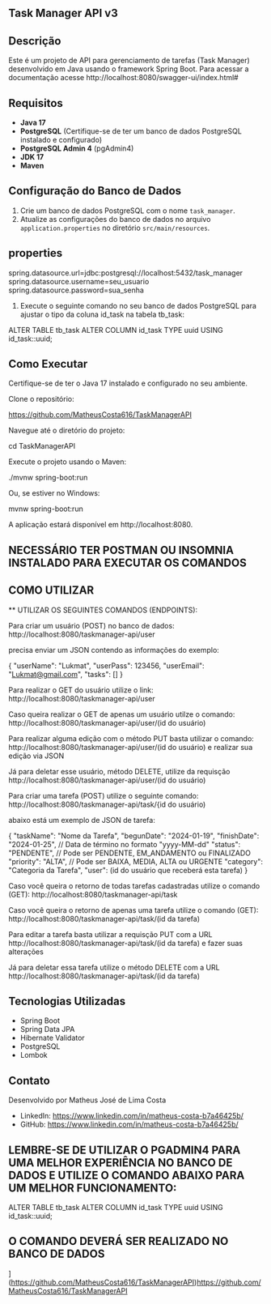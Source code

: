 ## Task Manager API v3

## Descrição
Este é um projeto de API para gerenciamento de tarefas (Task Manager) desenvolvido em Java usando o framework Spring Boot.
Para acessar a documentação acesse http://localhost:8080/swagger-ui/index.html#

## Requisitos
- **Java 17**
- **PostgreSQL** (Certifique-se de ter um banco de dados PostgreSQL instalado e configurado)
- **PostgreSQL Admin 4** (pgAdmin4)
- **JDK 17**
- **Maven**

## Configuração do Banco de Dados
1. Crie um banco de dados PostgreSQL com o nome `task_manager`.
2. Atualize as configurações do banco de dados no arquivo `application.properties` no diretório `src/main/resources`.

## properties
spring.datasource.url=jdbc:postgresql://localhost:5432/task_manager
spring.datasource.username=seu_usuario
spring.datasource.password=sua_senha


1. Execute o seguinte comando no seu banco de dados PostgreSQL para ajustar o tipo da coluna id_task na tabela tb_task:

ALTER TABLE tb_task ALTER COLUMN id_task TYPE uuid USING id_task::uuid;

## Como Executar

Certifique-se de ter o Java 17 instalado e configurado no seu ambiente.

Clone o repositório:

https://github.com/MatheusCosta616/TaskManagerAPI

Navegue até o diretório do projeto:

cd TaskManagerAPI

Execute o projeto usando o Maven:

./mvnw spring-boot:run

Ou, se estiver no Windows:

mvnw spring-boot:run

A aplicação estará disponível em http://localhost:8080.


## NECESSÁRIO TER POSTMAN OU INSOMNIA INSTALADO PARA EXECUTAR OS COMANDOS

## COMO UTILIZAR

** UTILIZAR OS SEGUINTES COMANDOS (ENDPOINTS):

Para criar um usuário (POST) no banco de dados: http://localhost:8080/taskmanager-api/user

precisa enviar um JSON contendo as informações do exemplo:

{
  "userName": "Lukmat",
  "userPass": 123456,
  "userEmail": "Lukmat@gmail.com",
  "tasks": []
}


Para realizar o GET do usuário utilize o link: http://localhost:8080/taskmanager-api/user

Caso queira realizar o GET de apenas um usuário utilze o comando: http://localhost:8080/taskmanager-api/user/(id do usuário)

Para realizar alguma edição com o método PUT basta utilizar o comando: http://localhost:8080/taskmanager-api/user/(id do usuário)
e realizar sua edição via JSON

Já para deletar esse usuário, método DELETE, utilize da requisção http://localhost:8080/taskmanager-api/user/(id do usuário)

Para criar uma tarefa (POST) utilize o seguinte comando: http://localhost:8080/taskmanager-api/task/{id do usuário)

abaixo está um exemplo de JSON de tarefa:

{
  "taskName": "Nome da Tarefa",
  "begunDate": "2024-01-19", 
  "finishDate": "2024-01-25", // Data de término no formato "yyyy-MM-dd"
  "status": "PENDENTE", // Pode ser PENDENTE, EM_ANDAMENTO ou FINALIZADO
  "priority": "ALTA", // Pode ser BAIXA, MEDIA, ALTA ou URGENTE
  "category": "Categoria da Tarefa",
  "user": (id do usuário que receberá esta tarefa)
}


Caso você queira o retorno de todas tarefas cadastradas utilize o comando (GET): http://localhost:8080/taskmanager-api/task

Caso você queira o retorno de apenas uma tarefa utilize o comando (GET): http://localhost:8080/taskmanager-api/task/(id da tarefa)

Para editar a tarefa basta utilizar a requisção PUT com a URL http://localhost:8080/taskmanager-api/task/(id da tarefa) e fazer suas alterações

Já para deletar essa tarefa utilize o método DELETE com a URL http://localhost:8080/taskmanager-api/task/(id da tarefa)


## Tecnologias Utilizadas

* Spring Boot
* Spring Data JPA
* Hibernate Validator
* PostgreSQL
* Lombok


## Contato
Desenvolvido por Matheus José de Lima Costa

* LinkedIn: https://www.linkedin.com/in/matheus-costa-b7a46425b/
* GitHub: https://www.linkedin.com/in/matheus-costa-b7a46425b/

## LEMBRE-SE DE UTILIZAR O PGADMIN4 PARA UMA MELHOR EXPERIÊNCIA NO BANCO DE DADOS E UTILIZE O COMANDO ABAIXO PARA UM MELHOR FUNCIONAMENTO:

ALTER TABLE tb_task ALTER COLUMN id_task TYPE uuid USING id_task::uuid;


## O COMANDO DEVERÁ SER REALIZADO NO BANCO DE DADOS


](https://github.com/MatheusCosta616/TaskManagerAPI)https://github.com/MatheusCosta616/TaskManagerAPI
